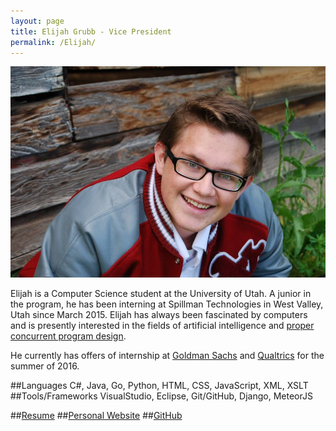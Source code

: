 ```yaml
---
layout: page
title: Elijah Grubb - Vice President
permalink: /Elijah/
---
```


![Image of Elijah](../resources/images/ElijahPic.jpg)

Elijah is a Computer Science student at the University of Utah. A junior in the program, he has been interning at Spillman Technologies in West Valley, Utah since March 2015. Elijah has always been fascinated by computers and is presently interested in the fields of artificial intelligence and [proper concurrent program design](https://vimeo.com/49718712).

He currently has offers of internship at [Goldman Sachs](http://www.goldmansachs.com/what-we-do/engineering/index.html) and [Qualtrics](http://www.qualtrics.com/) for the summer of 2016.

##Languages
C#, Java, Go, Python, HTML, CSS, JavaScript, XML, XSLT
##Tools/Frameworks
VisualStudio, Eclipse, Git/GitHub, Django, MeteorJS

##[Resume](../resources/resumes/elijahgrubb.resume.pdf)
##[Personal Website](http://www.elijahgrubb.com/)
##[GitHub](https://www.github.com/judgegrubb)
